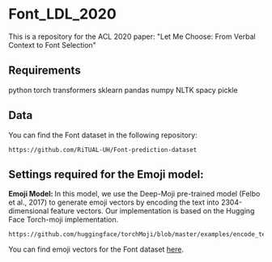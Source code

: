 # Font_LDL_2020
This is a repository for the ACL 2020 paper: "Let Me Choose: From Verbal Context to Font Selection"

## Requirements
python
torch
transformers
sklearn
pandas
numpy
NLTK
spacy
pickle

## Data
You can find the Font dataset in the following repository: 
```
https://github.com/RiTUAL-UH/Font-prediction-dataset
```

## Settings required for the Emoji model:
<b> Emoji Model: </b> In this model, we use the Deep-Moji pre-trained model (Felbo et al., 2017) to generate emoji vectors by encoding the text into 2304-dimensional feature vectors. Our implementation is based on the Hugging Face Torch-moji implementation. 
```
https://github.com/huggingface/torchMoji/blob/master/examples/encode_texts.py
```
You can find emoji vectors for the Font dataset <a href="https://drive.google.com/drive/folders/1BRMWfWk9P7Uc3b8r9xlm6lbu0f22nqQ6?usp=sharing">here</a>. 


